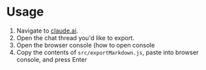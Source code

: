 # Usage

 1. Navigate to [claude.ai](https://claude.ai).
 2. Open the chat thread you'd like to export.
 3. Open the browser console (how to open console
 4. Copy the contents of `src/exportMarkdown.js`, paste into browser console, and press Enter